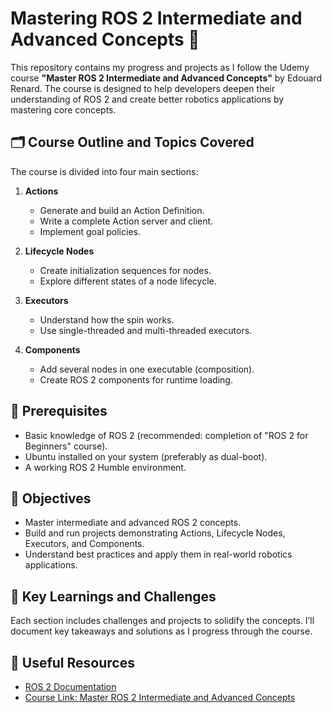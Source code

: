 # Mastering ROS 2 Intermediate and Advanced Concepts 🚀

This repository contains my progress and projects as I follow the Udemy course **"Master ROS 2 Intermediate and Advanced Concepts"** by Edouard Renard. The course is designed to help developers deepen their understanding of ROS 2 and create better robotics applications by mastering core concepts.

## 🗂️ Course Outline and Topics Covered

The course is divided into four main sections:
1. **Actions**  
   - Generate and build an Action Definition.  
   - Write a complete Action server and client.  
   - Implement goal policies.

2. **Lifecycle Nodes**  
   - Create initialization sequences for nodes.  
   - Explore different states of a node lifecycle.

3. **Executors**  
   - Understand how the spin works.  
   - Use single-threaded and multi-threaded executors.

4. **Components**  
   - Add several nodes in one executable (composition).  
   - Create ROS 2 components for runtime loading.

## 🔧 Prerequisites

- Basic knowledge of ROS 2 (recommended: completion of "ROS 2 for Beginners" course).  
- Ubuntu installed on your system (preferably as dual-boot).  
- A working ROS 2 Humble environment.

## 🌟 Objectives

- Master intermediate and advanced ROS 2 concepts.  
- Build and run projects demonstrating Actions, Lifecycle Nodes, Executors, and Components.  
- Understand best practices and apply them in real-world robotics applications.

## 📝 Key Learnings and Challenges

Each section includes challenges and projects to solidify the concepts. I’ll document key takeaways and solutions as I progress through the course.

## 🔗 Useful Resources

- [ROS 2 Documentation](https://docs.ros.org/en/rolling/index.html)  
- [Course Link: Master ROS 2 Intermediate and Advanced Concepts](https://www.udemy.com/share/10a9sW3@ngSbge0WQZi5hMKjzL1fj8HTvfjpBDtLIp1pJfT7xy7j58mxcYmWBd5Q37hSarxrMw==/)  

